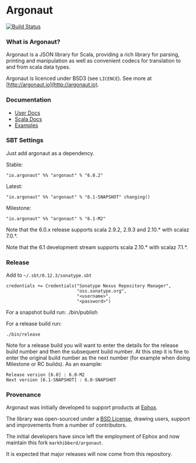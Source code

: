 # Argonaut

[![Build Status](https://travis-ci.org/argonaut-io/argonaut.png)](https://travis-ci.org/argonaut-io/argonaut)


### What is Argonaut?

Argonaut is a JSON library for Scala, providing a rich library for parsing, printing and manipulation as well as convenient codecs for translation to and from scala data types.

Argonaut is licenced under BSD3 (see `LICENCE`). See more at [http://argonaut.io](http://argonaut.io).


### Documentation

* [User Docs](http://argonaut.io/doc/)
* [Scala Docs](http://argonaut.io/scaladocs/)
* [Examples](https://github.com/markhibberd/argonaut/tree/master/src/test/scala/argonaut/example)


### SBT Settings

Just add argonaut as a dependency.

Stable:

    "io.argonaut" %% "argonaut" % "6.0.2"

Latest:

    "io.argonaut" %% "argonaut" % "6.1-SNAPSHOT" changing()

Milestone:

    "io.argonaut" %% "argonaut" % "6.1-M2"


Note that the 6.0.x release supports scala 2.9.2, 2.9.3 and 2.10.* with scalaz 7.0.*.

Note that the 6.1 development stream supports scala 2.10.* with scalaz 7.1.*.


### Release

Add to `~/.sbt/0.12.3/sonatype.sbt`


    credentials += Credentials("Sonatype Nexus Repository Manager",
                               "oss.sonatype.org",
                               "<username>",
                               "<password>")


For a snapshot build run:
    ./bin/publish

For a release build run:

    ./bin/release

Note for a release build you will want to enter the details for the
release build number and then the subsequent build number. At this
step it is fine to enter the original build number as the next number
(for example when doing Milestone or RC builds). As an example:

    Release version [6.0] : 6.0-M2
    Next version [6.1-SNAPSHOT] : 6.0-SNAPSHOT


### Provenance

Argonaut was initially developed to support products at [Ephox](http://ephox.com).

The library was open-sourced under a [BSD License](https://github.com/markhibberd/argonaut/blob/master/LICENSE), drawing users, support and improvements from a number of contributors.

The initial developers have since left the employment of Ephox and now maintain this fork `markhibberd/argonaut`.

It is expected that major releases will now come from this repository.

